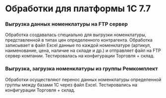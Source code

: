 # Обработки для платформы 1С 7.7

### Выгрузка данных номенклатуры на FTP сервер

Обработка создавалась специально для выгрузки номенклатуры, представленной в типах цен определенного контрагента.
Обработка записывает в файл Excel данные по каждой номенклатуре (артикул, наименование, цена, наличие на складе и др.) и отправляет файл на FTP сервер компании.
Тестировалась на конфигурации Торговля + склад.

### Выгрузка, загрузка номенклатуры из группы Ремкомплект

Обработки осуществляют перенос данных номенклатуры определенной группы между базами 1С через файл Excel.
Тестировались на конфигурации Торговля + склад.
